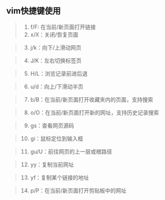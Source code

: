 vim快捷键使用
------------
> 1.  f/F: 在当前/新页面打开链接
>2.  x/X：关闭/恢复页面

>3.  j/k：向下/上滑动网页

>4.  J/K：左右切换标签页

>5.  H/L：浏览记录前进后退

>6.  u/d：向上/下滑动半页

>7.  b/B：在当前/新页面打开收藏夹内的页面，支持搜索

>8.  o/O：在当前/新页面打开新的网址，支持历史记录搜索

>9.  gs：查看网页源码

>10.  gi：鼠标定位到输入框

>11.  gu/U：前往网页的上一层或根路径

>12.  yy：复制当前网址

>13.  yf：复制某个链接的地址

>14.  p/P：在当前/新页面打开剪贴板中的网址
<!--stackedit_data:
eyJoaXN0b3J5IjpbLTI4NzkzMDI4XX0=
-->